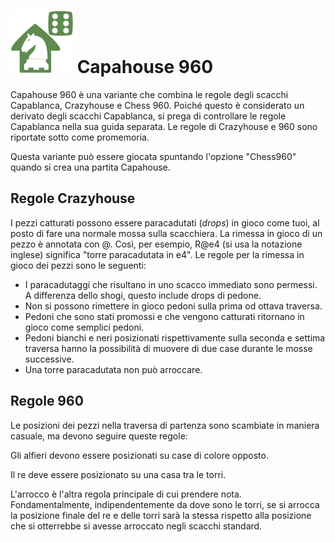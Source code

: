 # ![Capahouse960](https://github.com/gbtami/pychess-variants/blob/master/static/icons/Capahouse960.svg) Capahouse 960

Capahouse 960 è una variante che combina le regole degli scacchi Capablanca, Crazyhouse e Chess 960. Poiché questo è considerato un derivato degli scacchi Capablanca, si prega di controllare le regole Capablanca nella sua guida separata. Le regole di Crazyhouse e 960 sono riportate sotto come promemoria.

Questa variante può essere giocata spuntando l'opzione "Chess960" quando si crea una partita Capahouse.

## Regole Crazyhouse

I pezzi catturati possono essere paracadutati (*drops*) in gioco come tuoi, al posto di fare una normale mossa sulla scacchiera. La rimessa in gioco di un pezzo è annotata con @. Così, per esempio, R@e4 (si usa la notazione inglese) significa "torre paracadutata in e4". Le regole per la rimessa in gioco dei pezzi sono le seguenti:

* I paracadutaggi che risultano in uno scacco immediato sono permessi. A differenza dello shogi, questo include drops di pedone.
* Non si possono rimettere in gioco pedoni sulla prima od ottava traversa.
* Pedoni che sono stati promossi e che vengono catturati ritornano in gioco come semplici pedoni.
* Pedoni bianchi e neri posizionati rispettivamente sulla seconda e settima traversa hanno la possibilità di muovere di due case durante le mosse successive.
* Una torre paracadutata non può arroccare.

## Regole 960

Le posizioni dei pezzi nella traversa di partenza sono scambiate in maniera casuale, ma devono seguire queste regole:

Gli alfieri devono essere posizionati su case di colore opposto.

Il re deve essere posizionato su una casa tra le torri.

L'arrocco è l'altra regola principale di cui prendere nota. Fondamentalmente, indipendentemente da dove sono le torri, se si arrocca la posizione finale del re e delle torri sarà la stessa rispetto alla posizione che si otterrebbe si avesse arroccato negli scacchi standard.
